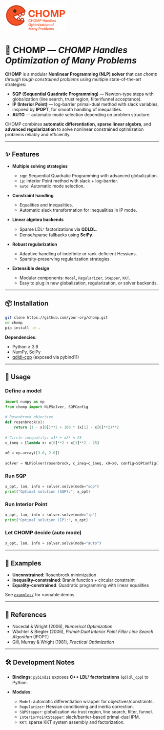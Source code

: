 <img src="logo.png" alt="logo" width="200"/>

# 🦖 CHOMP — *CHOMP Handles Optimization of Many Problems*

**CHOMP** is a modular **Nonlinear Programming (NLP) solver** that can *chomp through tough constrained problems* using multiple state-of-the-art strategies:

* **SQP (Sequential Quadratic Programming)** — Newton-type steps with globalization (line search, trust region, filter/funnel acceptance).
* **IP (Interior Point)** — log-barrier primal-dual method with slack variables, inspired by **IPOPT**, for smooth handling of inequalities.
* **AUTO** — automatic mode selection depending on problem structure.

CHOMP combines **automatic differentiation**, **sparse linear algebra**, and **advanced regularization** to solve nonlinear constrained optimization problems reliably and efficiently.

---

## ✨ Features

* **Multiple solving strategies**

  * `sqp`: Sequential Quadratic Programming with advanced globalization.
  * `ip`: Interior Point method with slack + log-barrier.
  * `auto`: Automatic mode selection.

* **Constraint handling**

  * Equalities and inequalities.
  * Automatic slack transformation for inequalities in IP mode.

* **Linear algebra backends**

  * Sparse LDLᵀ factorizations via **QDLDL**.
  * Dense/sparse fallbacks using **SciPy**.

* **Robust regularization**

  * Adaptive handling of indefinite or rank-deficient Hessians.
  * Sparsity-preserving regularization strategies.

* **Extensible design**

  * Modular components: `Model`, `Regularizer`, `Stepper`, `KKT`.
  * Easy to plug in new globalization, regularization, or solver backends.

---

## 📦 Installation

```bash
git clone https://github.com/your-org/chomp.git
cd chomp
pip install -e .
```

**Dependencies:**

* Python ≥ 3.9
* NumPy, SciPy
* [qdldl-cpp](https://github.com/oxfordcontrol/qdldl) (exposed via pybind11)

---

## 🚀 Usage

### Define a model

```python
import numpy as np
from chomp import NLPSolver, SQPConfig

# Rosenbrock objective
def rosenbrock(x):
    return (1 - x[0])**2 + 100 * (x[1] - x[0]**2)**2

# Circle inequality: x1² + x2² ≤ 25
c_ineq = [lambda x: x[0]**2 + x[1]**2 - 25]

x0 = np.array([3.0, 2.0])

solver = NLPSolver(rosenbrock, c_ineq=c_ineq, x0=x0, config=SQPConfig())
```

### Run SQP

```python
x_opt, lam, info = solver.solve(mode="sqp")
print("Optimal solution (SQP):", x_opt)
```

### Run Interior Point

```python
x_opt, lam, info = solver.solve(mode="ip")
print("Optimal solution (IP):", x_opt)
```

### Let CHOMP decide (auto mode)

```python
x_opt, lam, info = solver.solve(mode="auto")
```

---

## 🔬 Examples

* **Unconstrained**: Rosenbrock minimization
* **Inequality-constrained**: Branin function + circular constraint
* **Equality-constrained**: Quadratic programming with linear equalities

See [`examples/`](./examples) for runnable demos.

---

## 📖 References

* Nocedal & Wright (2006), *Numerical Optimization*
* Wächter & Biegler (2006), *Primal-Dual Interior Point Filter Line Search Algorithm* (IPOPT)
* Gill, Murray & Wright (1981), *Practical Optimization*

---

## 🛠️ Development Notes

* **Bindings**: `pybind11` exposes **C++ LDLᵀ factorizations** (`qdldl_cpp`) to Python.
* **Modules**:

  * `Model`: automatic differentiation wrapper for objectives/constraints.
  * `Regularizer`: Hessian conditioning and inertia correction.
  * `SQPStepper`: globalization via trust region, line search, filter, funnel.
  * `InteriorPointStepper`: slack/barrier-based primal-dual IPM.
  * `KKT`: sparse KKT system assembly and factorization.